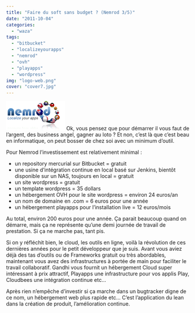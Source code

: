 ```yaml
---
title: "Faire du soft sans budget ? (Nemrod 3/5)"
date: "2011-10-04"
categories: 
  - "waza"
tags: 
  - "bitbucket"
  - "localizeyourapps"
  - "nemrod"
  - "ovh"
  - "playapps"
  - "wordpress"
img: "logo-web.png"
cover: "cover7.jpg"
---
```


[![](/images/logo-web.png "logo-web")](http://eventuallycoding.com/wp-content/uploads/2011/10/logo-web.png) Ok, vous pensez que pour démarrer il vous faut de l’argent, des business angel, gagner au loto ? Et non, c’est là que c’est beau en informatique, on peut bosser de chez soi avec un minimum d’outil.

Pour Nemrod l’investissement est relativement minimal :

- un repository mercurial sur Bitbucket = gratuit
- une usine d’intégration continue en local basé sur Jenkins, bientôt disponible sur un NAS, toujours en local = gratuit
- un site wordpress = gratuit
- un template wordpress = 35 dollars
- un hébergement OVH pour le site wordpress = environ 24 euros/an
- un nom de domaine en .com = 6 euros pour une année
- un hébergement playapps pour l’installation live = 12 euros/mois

Au total, environ 200 euros pour une année. Ça parait beaucoup quand on démarre, mais ça ne représente qu’une demi journée de travail de prestation. Si ça ne marche pas, tant pis.

Si on y réfléchit bien, le cloud, les outils en ligne, voilà la révolution de ces dernières années pour le petit développeur que je suis. Avant vous aviez déjà des tas d’outils ou de Frameworks gratuit ou très abordables, maintenant vous avez des infrastructures à portée de main pour faciliter le travail collaboratif. Gandhi vous fournit un hébergement Cloud super intéressant à prix attractif, Playapps une infrastructure pour vos applis Play, Cloudbees une intégration continue etc...

Après rien n’empêche d’investir si ça marche dans un bugtracker digne de ce nom, un hébergement web plus rapide etc... C’est l’application du lean dans la création de produit, l’amélioration continue.

